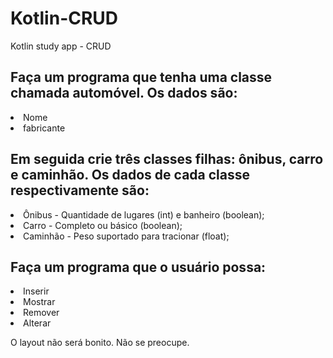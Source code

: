 # Kotlin-CRUD
Kotlin study app - CRUD

## Faça um programa que tenha uma classe chamada automóvel. Os dados são:
<li> Nome
<li> fabricante
  
## Em seguida crie três classes filhas: ônibus, carro e caminhão. Os dados de cada classe respectivamente são:
<li> Ônibus - Quantidade de lugares (int) e banheiro (boolean);
<li> Carro - Completo ou básico (boolean);
<li> Caminhão - Peso suportado para tracionar (float);
  
## Faça um programa que o usuário possa:
<li>Inserir
<li>Mostrar
<li>Remover
<li>Alterar

O layout não será bonito. Não se preocupe. 
